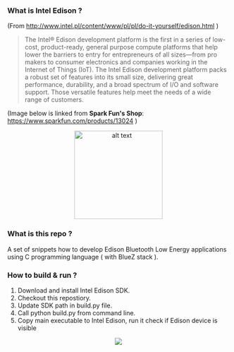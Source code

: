 ### What is Intel Edison ?
(From http://www.intel.pl/content/www/pl/pl/do-it-yourself/edison.html )
>The Intel® Edison development platform is the first in a series of low-cost, product-ready, general purpose compute platforms that help lower the barriers to entry for entrepreneurs of all sizes—from pro makers to consumer electronics and companies working in the Internet of Things (IoT). The Intel Edison development platform packs a robust set of features into its small size, delivering great performance, durability, and a broad spectrum of I/O and software support. Those versatile features help meet the needs of a wide range of customers.

(Image below is linked from **Spark Fun's Shop**: https://www.sparkfun.com/products/13024 )
<div align="center"><img src="https://cdn.sparkfun.com//assets/parts/1/0/0/1/0/13024-01.jpg" alt="alt text" width="200px"/></div>

### What is this repo ?

A set of snippets how to develop Edison Bluetooth Low Energy applications using C programming language ( with BlueZ stack ).

### How to build & run ?

1. Download and install Intel Edison SDK.
2. Checkout this repostiory.
3. Update SDK path in build.py file.
4. Call python build.py from command line.
5. Copy main executable to Intel Edison, run it check if Edison device is visible 


<div align="center"><img src="http://i.imgur.com/zAGqc03.png"></div>

